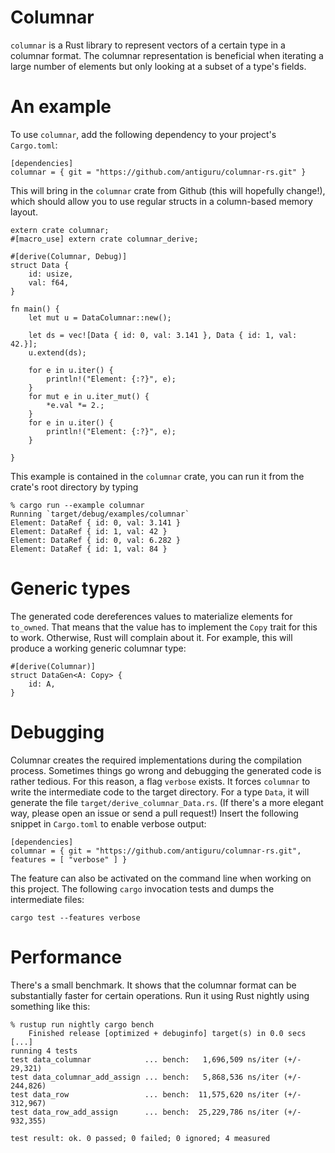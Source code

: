 # Columnar #

`columnar` is a Rust library to represent vectors of a certain type
in a columnar format. The columnar representation is beneficial when
iterating a large number of elements but only looking at a subset
of a type's fields.

# An example

To use `columnar`, add the following dependency to your project's
`Cargo.toml`:

```
[dependencies]
columnar = { git = "https://github.com/antiguru/columnar-rs.git" }
```

This will bring in the `columnar` crate from Github (this will hopefully change!),
which should allow you to use regular structs in a column-based memory layout.

```
extern crate columnar;
#[macro_use] extern crate columnar_derive;

#[derive(Columnar, Debug)]
struct Data {
    id: usize,
    val: f64,
}

fn main() {
    let mut u = DataColumnar::new();

    let ds = vec![Data { id: 0, val: 3.141 }, Data { id: 1, val: 42.}];
    u.extend(ds);

    for e in u.iter() {
        println!("Element: {:?}", e);
    }
    for mut e in u.iter_mut() {
        *e.val *= 2.;
    }
    for e in u.iter() {
        println!("Element: {:?}", e);
    }

}
```

This example is contained in the `columnar` crate, you can run it from
the crate's root directory by typing

```
% cargo run --example columnar
Running `target/debug/examples/columnar`
Element: DataRef { id: 0, val: 3.141 }
Element: DataRef { id: 1, val: 42 }
Element: DataRef { id: 0, val: 6.282 }
Element: DataRef { id: 1, val: 84 }
```
# Generic types

The generated code dereferences values to materialize elements for `to_owned`.
That means that the value has to implement the `Copy` trait for this to work. Otherwise,
Rust will complain about it. For example, this will produce a working generic columnar
type:

```
#[derive(Columnar)]
struct DataGen<A: Copy> {
    id: A,
}
```

# Debugging

Columnar creates the required implementations during the compilation process. Sometimes things
go wrong and debugging the generated code is rather tedious. For this reason, a flag `verbose`
exists. It forces `columnar` to write the intermediate code to the target directory. For a type
`Data`, it will generate the file `target/derive_columnar_Data.rs`. (If there's a more elegant way,
please open an issue or send a pull request!) Insert the following snippet in `Cargo.toml` to
enable verbose output:

```
[dependencies]
columnar = { git = "https://github.com/antiguru/columnar-rs.git", features = [ "verbose" ] }
```

The feature can also be activated on the command line when working on this project. The
following `cargo` invocation tests and dumps the intermediate files:

```
cargo test --features verbose
```

# Performance

There's a small benchmark. It shows that the columnar format can be substantially faster for
certain operations. Run it using Rust nightly using something like this:
```
% rustup run nightly cargo bench
    Finished release [optimized + debuginfo] target(s) in 0.0 secs
[...]
running 4 tests
test data_columnar            ... bench:   1,696,509 ns/iter (+/- 29,321)
test data_columnar_add_assign ... bench:   5,868,536 ns/iter (+/- 244,826)
test data_row                 ... bench:  11,575,620 ns/iter (+/- 312,967)
test data_row_add_assign      ... bench:  25,229,786 ns/iter (+/- 932,355)

test result: ok. 0 passed; 0 failed; 0 ignored; 4 measured
```
